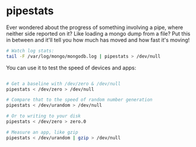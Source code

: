 pipestats
=========

Ever wondered about the progress of something involving a pipe, where neither side reported on it? Like loading a mongo dump from a file? Put this in between and it'll tell you how much has moved and how fast it's moving!

```bash
# Watch log stats:
tail -F /var/log/mongo/mongodb.log | pipestats > /dev/null
```

You can use it to test the speed of devices and apps:

```bash

# Get a baseline with /dev/zero & /dev/null
pipestats < /dev/zero > /dev/null

# Compare that to the speed of random number generation
pipestats < /dev/urandom > /dev/null

# Or to writing to your disk
pipestats < /dev/zero > zero.0

# Measure an app, like gzip
pipestats < /dev/urandom | gzip > /dev/null
```
